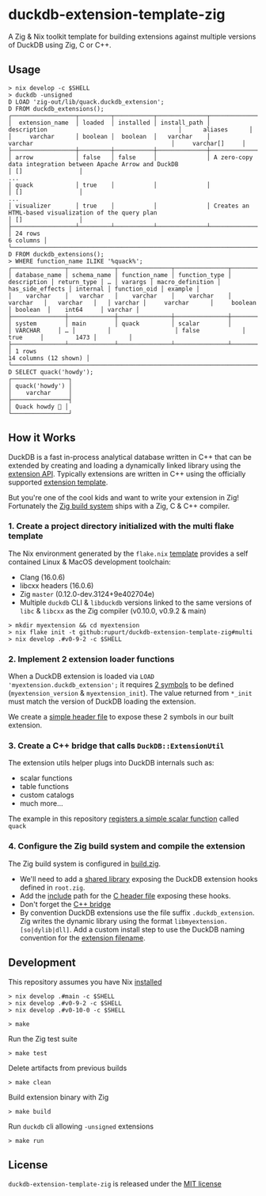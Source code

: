# duckdb-extension-template-zig

A Zig & Nix toolkit template for building extensions against multiple versions of DuckDB
using Zig, C or C++.

## Usage

```shell
> nix develop -c $SHELL
> duckdb -unsigned
D LOAD 'zig-out/lib/quack.duckdb_extension';
D FROM duckdb_extensions();
┌──────────────────┬─────────┬───────────┬──────────────┬────────────────────────────────────────────────────────────────────────────────────┬───────────────────┐
│  extension_name  │ loaded  │ installed │ install_path │                                    description                                     │      aliases      │
│     varchar      │ boolean │  boolean  │   varchar    │                                      varchar                                       │     varchar[]     │
├──────────────────┼─────────┼───────────┼──────────────┼────────────────────────────────────────────────────────────────────────────────────┼───────────────────┤
│ arrow            │ false   │ false     │              │ A zero-copy data integration between Apache Arrow and DuckDB                       │ []                │
...
│ quack            │ true    │           │              │                                                                                    │ []                │
...
│ visualizer       │ true    │           │              │ Creates an HTML-based visualization of the query plan                              │ []                │
├──────────────────┴─────────┴───────────┴──────────────┴────────────────────────────────────────────────────────────────────────────────────┴───────────────────┤
│ 24 rows                                                                                                                                              6 columns │
└────────────────────────────────────────────────────────────────────────────────────────────────────────────────────────────────────────────────────────────────┘
D FROM duckdb_extensions();
> WHERE function_name ILIKE '%quack%';
┌───────────────┬─────────────┬───────────────┬───────────────┬─────────────┬─────────────┬───┬─────────┬──────────────────┬──────────────────┬──────────┬──────────────┬─────────┐
│ database_name │ schema_name │ function_name │ function_type │ description │ return_type │ … │ varargs │ macro_definition │ has_side_effects │ internal │ function_oid │ example │
│    varchar    │   varchar   │    varchar    │    varchar    │   varchar   │   varchar   │   │ varchar │     varchar      │     boolean      │ boolean  │    int64     │ varchar │
├───────────────┼─────────────┼───────────────┼───────────────┼─────────────┼─────────────┼───┼─────────┼──────────────────┼──────────────────┼──────────┼──────────────┼─────────┤
│ system        │ main        │ quack         │ scalar        │             │ VARCHAR     │ … │         │                  │ false            │ true     │         1473 │         │
├───────────────┴─────────────┴───────────────┴───────────────┴─────────────┴─────────────┴───┴─────────┴──────────────────┴──────────────────┴──────────┴──────────────┴─────────┤
│ 1 rows                                                                                                                                                    14 columns (12 shown) │
└─────────────────────────────────────────────────────────────────────────────────────────────────────────────────────────────────────────────────────────────────────────────────┘
D SELECT quack('howdy');
┌────────────────┐
│ quack('howdy') │
│    varchar     │
├────────────────┤
│ Quack howdy 🐥 │
└────────────────┘
```

## How it Works

DuckDB is a fast in-process analytical database written in C++ that can be extended by
creating and loading a dynamically linked library using the [extension API](https://duckdb.org/docs/extensions/overview.html). 
Typically extensions are written in C++ using the officially supported [extension template](https://github.com/duckdb/extension-template).

But you're one of the cool kids and want to write your extension in Zig! Fortunately the [Zig build system](https://ziglang.org/learn/build-system/)
ships with a Zig, C & C++ compiler. 

### 1. Create a project directory initialized with the multi flake template

The Nix environment generated by the `flake.nix` [template](https://github.com/rupurt/duckdb-extension-template-zig/blob/main/templates/multi/flake.nix)
provides a self contained Linux & MacOS development toolchain:

- Clang (16.0.6)
- libcxx headers (16.0.6)
- Zig `master` (0.12.0-dev.3124+9e402704e)
- Multiple `duckdb` CLI & `libduckdb` versions linked to the same versions of `libc` & `libcxx` as the Zig compiler (v0.10.0, v0.9.2 & main)

```shell
> mkdir myextension && cd myextension
> nix flake init -t github:rupurt/duckdb-extension-template-zig#multi
> nix develop .#v0-9-2 -c $SHELL
```

### 2. Implement 2 extension loader functions

When a DuckDB extension is loaded via `LOAD 'myextension.duckdb_extension';` it requires [2 symbols](https://github.com/rupurt/duckdb-extension-template-zig/blob/main/src/root.zig#L7C1-L13C2)
to be defined (`myextension_version` & `myextension_init`). The value returned from `*_init` must
match the version of DuckDB loading the extension.

We create a [simple header file](https://github.com/rupurt/duckdb-extension-template-zig/blob/main/src/include/bridge.h) to
expose these 2 symbols in our built extension.

### 3. Create a C++ bridge that calls `DuckDB::ExtensionUtil`

The extension utils helper plugs into DuckDB internals such as:

- scalar functions
- table functions
- custom catalogs
- much more...

The example in this repository [registers a simple scalar function](https://github.com/rupurt/duckdb-extension-template-zig/blob/main/src/bridge.cpp#L26) called `quack`

### 4. Configure the Zig build system and compile the extension

The Zig build system is configured in [build.zig](https://github.com/rupurt/duckdb-extension-template-zig/blob/main/build.zig).

- We'll need to add a [shared library](https://github.com/rupurt/duckdb-extension-template-zig/blob/main/build.zig#L12) exposing
the DuckDB extension hooks defined in `root.zig`.
- Add the [include](https://github.com/rupurt/duckdb-extension-template-zig/blob/main/build.zig#L16) path for the
[C header file](https://github.com/rupurt/duckdb-extension-template-zig/tree/main/src/include) exposing these hooks.
- Don't forget the [C++ bridge](https://github.com/rupurt/duckdb-extension-template-zig/blob/main/build.zig#L19)
- By convention DuckDB extensions use the file suffix `.duckdb_extension`. Zig writes the dynamic library using 
the format `libmyextension.[so|dylib|dll]`. Add a custom install step to use the DuckDB naming convention
for the [extension filename](https://github.com/rupurt/duckdb-extension-template-zig/blob/main/build.zig#L29).

## Development

This repository assumes you have Nix [installed](https://determinate.systems/posts/determinate-nix-installer)

```shell
> nix develop .#main -c $SHELL
> nix develop .#v0-9-2 -c $SHELL
> nix develop .#v0-10-0 -c $SHELL
```

```shell
> make
```

Run the Zig test suite

```shell
> make test
```

Delete artifacts from previous builds

```shell
> make clean
```

Build extension binary with Zig

```shell
> make build
```

Run `duckdb` cli allowing `-unsigned` extensions

```shell
> make run
```

## License

`duckdb-extension-template-zig` is released under the [MIT license](./LICENSE)
